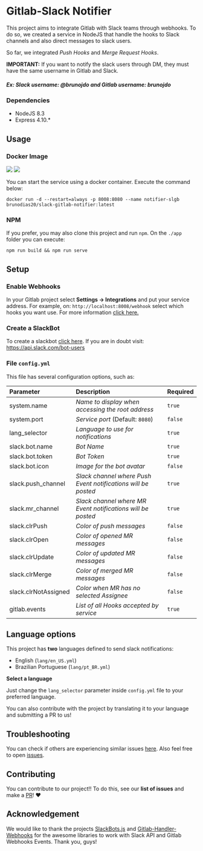 # Gitlab-Slack Notifier

This project aims to integrate Gitlab with Slack teams through webhooks. To do so, we created a service in NodeJS that handle the hooks to Slack channels and also direct messages to slack users.

So far, we integrated *Push Hooks* and *Merge Request Hooks*.

**IMPORTANT:** If you want to notify the slack users through DM, they must have the same username in Gitlab and Slack.
##### Ex: Slack username: @brunojdo and Gitlab username: brunojdo

### Dependencies

* NodeJS 8.3
* Express 4.10.*

## Usage

### Docker Image

[![](https://images.microbadger.com/badges/image/brunodias20/slack-gitlab-notifier.svg)](https://microbadger.com/images/brunodias20/slack-gitlab-notifier "Get your own image badge on microbadger.com") [![](https://images.microbadger.com/badges/version/brunodias20/slack-gitlab-notifier.svg)](https://microbadger.com/images/brunodias20/slack-gitlab-notifier "Get your own version badge on microbadger.com")

You can start the service using a docker container. Execute the command below: 

`docker run -d --restart=always -p 8008:8080 --name notifier-slgb brunodias20/slack-gitlab-notifier:latest`

### NPM 

If you prefer, you may also clone this project and run `npm`. On the `./app` folder you can execute:

`npm run build && npm run serve`

## Setup

### Enable Webhooks

In your Gitlab project select **Settings -> Integrations** and put your service address. For example, on: `http://localhost:8008/webhook` select which hooks you want use. For more information [click here.](https://docs.gitlab.com/ce/user/project/integrations/webhooks.html)

### Create a SlackBot

To create a slackbot [click here](https://my.slack.com/services/new/bot). If you are in doubt visit: https://api.slack.com/bot-users

### File `config.yml`

This file has several configuration options, such as: 

| Parameter	| Description | Required |
| :------- | :------ | :------ |
| system.name | *Name to display when accessing the root address* | `true` |
| system.port | *Service port* (Default: `8080`) | `false` |
| lang_selector | *Language to use for notifications* | `true` |
| slack.bot.name | *Bot Name* | `true` |
| slack.bot.token | *Bot Token* | `true` |
| slack.bot.icon | *Image for the bot avatar* | `false` |
| slack.push_channel | *Slack channel where Push Event notifications will be posted* | `true` |
| slack.mr_channel | *Slack channel where MR Event notifications will be posted* | `true` |
| slack.clrPush | *Color of push messages* | `false` |
| slack.clrOpen | *Color of opened MR messages* | `false` |
| slack.clrUpdate | *Color of updated MR messages* | `false` |
| slack.clrMerge | *Color of merged MR messages* | `false` |
| slack.clrNotAssigned | *Color when MR has no selected Assignee* | `false` |
| gitlab.events | *List of all Hooks accepted by service*  | `true` |


## Language options

This project has **two** languages defined to send slack notifications: 

* English (`lang/en_US.yml`)
* Brazilian Portuguese (`lang/pt_BR.yml`)

**Select a language**

Just change the `lang_selector` parameter inside `config.yml` file to your preferred language. 

You can also contribute with the project by translating it to your language and submitting a PR to us!


## Troubleshooting 

You can check if others are experiencing similar issues [here](https://github.com/brunojdo/slack-gitlab-notifier/issues/new). Also feel free to open [issues](https://github.com/brunojdo/slack-gitlab-notifier/issues/new).

## Contributing

You can contribute to our project!! To do this, see our **list of issues** and make a [PR](https://github.com/brunojdo/slack-gitlab-notifier/pulls)! :heart:

## Acknowledgement

We would like to thank the projects [SlackBots.js](https://github.com/mishk0/slack-bot-api) and [Gitlab-Handler-Webhooks](https://github.com/Yuliang-Lee/gitlab-webhook-handler) for the awesome libraries to work with Slack API and Gitlab Webhooks Events. Thank you, guys!
